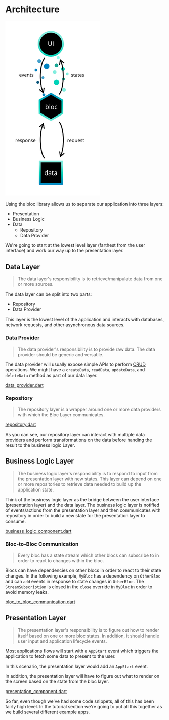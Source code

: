 # Architecture

<img src="assets/bloc_architecture_full.png" width="300" alt="Bloc Architecture" />

Using the bloc library allows us to separate our application into three layers:

- Presentation
- Business Logic
- Data
  - Repository
  - Data Provider

We're going to start at the lowest level layer (farthest from the user interface) and work our way up to the presentation layer.

## Data Layer

> The data layer's responsibility is to retrieve/manipulate data from one or more sources.

The data layer can be split into two parts:

- Repository
- Data Provider

This layer is the lowest level of the application and interacts with databases, network requests, and other asynchronous data sources.

### Data Provider

> The data provider's responsibility is to provide raw data. The data provider should be generic and versatile.

The data provider will usually expose simple APIs to perform [CRUD](https://en.wikipedia.org/wiki/Create,_read,_update_and_delete) operations.
We might have a `createData`, `readData`, `updateData`, and `deleteData` method as part of our data layer.

[data_provider.dart](_snippets/architecture/data_provider.dart.md ':include')

### Repository

> The repository layer is a wrapper around one or more data providers with which the Bloc Layer communicates.

[repository.dart](_snippets/architecture/repository.dart.md ':include')

As you can see, our repository layer can interact with multiple data providers and perform transformations on the data before handing the result to the business logic Layer.

## Business Logic Layer

> The business logic layer's responsibility is to respond to input from the presentation layer with new states. This layer can depend on one or more repositories to retrieve data needed to build up the application state.

Think of the business logic layer as the bridge between the user interface (presentation layer) and the data layer. The business logic layer is notified of events/actions from the presentation layer and then communicates with repository in order to build a new state for the presentation layer to consume.

[business_logic_component.dart](_snippets/architecture/business_logic_component.dart.md ':include')

### Bloc-to-Bloc Communication

> ​Every bloc has a state stream which other blocs can subscribe to in order to react to changes within the bloc.

Blocs can have dependencies on other blocs in order to react to their state changes. In the following example, `MyBloc` has a dependency on `OtherBloc` and can `add` events in response to state changes in `OtherBloc`. The `StreamSubscription` is closed in the `close` override in `MyBloc` in order to avoid memory leaks.

[bloc_to_bloc_communication.dart](_snippets/architecture/bloc_to_bloc_communication.dart.md ':include')

## Presentation Layer

> The presentation layer's responsibility is to figure out how to render itself based on one or more bloc states. In addition, it should handle user input and application lifecycle events.

Most applications flows will start with a `AppStart` event which triggers the application to fetch some data to present to the user.

In this scenario, the presentation layer would add an `AppStart` event.

In addition, the presentation layer will have to figure out what to render on the screen based on the state from the bloc layer.

[presentation_component.dart](_snippets/architecture/presentation_component.dart.md ':include')

So far, even though we've had some code snippets, all of this has been fairly high level. In the tutorial section we're going to put all this together as we build several different example apps.
